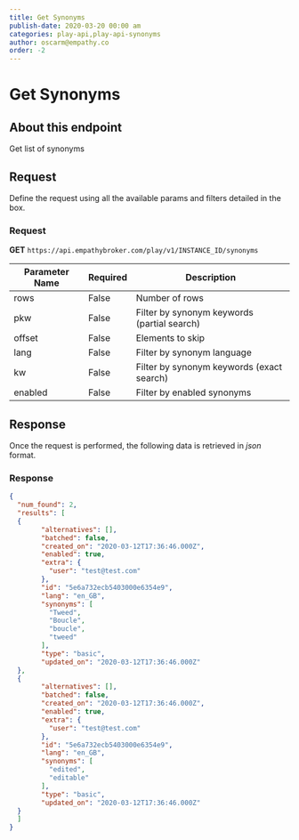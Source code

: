 ```yaml
---
title: Get Synonyms
publish-date: 2020-03-20 00:00 am
categories: play-api,play-api-synonyms
author: oscarm@empathy.co
order: -2
---
```


# Get Synonyms

## About this endpoint
Get list of synonyms

## Request
Define the request using all the available params and filters detailed in the box.

### Request
**GET** `https://api.empathybroker.com/play/v1/INSTANCE_ID/synonyms`

| Parameter Name | Required | Description                                 |
| -------------- | -------- | ------------------------------------------- |
| rows           | False    | Number of rows                              |
| pkw            | False    | Filter by synonym keywords (partial search) |
| offset         | False    | Elements to skip                            |
| lang           | False    | Filter by synonym language                  |
| kw             | False    | Filter by synonym keywords (exact search)   |
| enabled        | False    | Filter by enabled synonyms                  |

## Response
Once the request is performed, the following data is retrieved in *json* format.

### Response
```json
{
  "num_found": 2,
  "results": [
  {
        "alternatives": [],
        "batched": false,
        "created_on": "2020-03-12T17:36:46.000Z",
        "enabled": true,
        "extra": {
          "user": "test@test.com"
        },
        "id": "5e6a732ecb5403000e6354e9",
        "lang": "en_GB",
        "synonyms": [
          "Tweed",
          "Boucle",
          "boucle",
          "tweed"
        ],
        "type": "basic",
        "updated_on": "2020-03-12T17:36:46.000Z"
  },
  {
        "alternatives": [],
        "batched": false,
        "created_on": "2020-03-12T17:36:46.000Z",
        "enabled": true,
        "extra": {
          "user": "test@test.com"
        },
        "id": "5e6a732ecb5403000e6354e9",
        "lang": "en_GB",
        "synonyms": [
          "edited",
          "editable"
        ],
        "type": "basic",
        "updated_on": "2020-03-12T17:36:46.000Z"
  }
  ]
}

```

